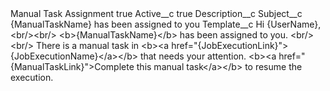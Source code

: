 <?xml version="1.0" encoding="UTF-8"?>
<CustomMetadata xmlns="http://soap.sforce.com/2006/04/metadata" xmlns:xsi="http://www.w3.org/2001/XMLSchema-instance" xmlns:xsd="http://www.w3.org/2001/XMLSchema">
    <label>Manual Task Assignment</label>
    <protected>true</protected>
    <values>
        <field>Active__c</field>
        <value xsi:type="xsd:boolean">true</value>
    </values>
    <values>
        <field>Description__c</field>
        <value xsi:nil="true"/>
    </values>
    <values>
        <field>Subject__c</field>
        <value xsi:type="xsd:string">{ManualTaskName} has been assigned to you</value>
    </values>
    <values>
        <field>Template__c</field>
        <value xsi:type="xsd:string">Hi {UserName},
&lt;br/&gt;&lt;br/&gt;
&lt;b&gt;{ManualTaskName}&lt;/b&gt; has been assigned to you.
&lt;br/&gt;&lt;br/&gt;
There is a manual task in &lt;b&gt;&lt;a href=&quot;{JobExecutionLink}&quot;&gt;{JobExecutionName}&lt;/a&gt;&lt;/b&gt; that needs your attention. &lt;b&gt;&lt;a href=&quot;{ManualTaskLink}&quot;&gt;Complete this manual task&lt;/a&gt;&lt;/b&gt; to resume the execution.</value>
    </values>
</CustomMetadata>
